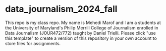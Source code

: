 # data_journalism_2024_fall

This repo is my class repo. My name is Mehedi Marof and I am a students at the University of Maryland's Philip Merrill College of Journalism enrolled in Data Journalism (JOUR472/772) taught by Daniel Trielli.  Please click "use this template" to create a version of this repository in your own account to store files for assignments.
